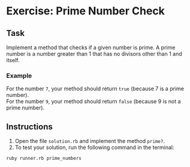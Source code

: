 # Exercise: Prime Number Check

## Task
Implement a method that checks if a given number is prime. A prime number is a number greater than 1 that has no divisors other than 1 and itself.

### Example
For the number `7`, your method should return `true` (because 7 is a prime number).  
For the number `9`, your method should return `false` (because 9 is not a prime number).

## Instructions
1. Open the file `solution.rb` and implement the method `prime?`.
2. To test your solution, run the following command in the terminal:

```bash
ruby runner.rb prime_numbers
```